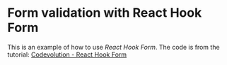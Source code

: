 # Form validation with React Hook Form

This is an example of how to use *React Hook Form*. The code is from the tutorial: [Codevolution - React Hook Form](https://www.youtube.com/watch?v=KejZXxFCe2k&list=PLC3y8-rFHvwjmgBr1327BA5bVXoQH-w5s&index=1)